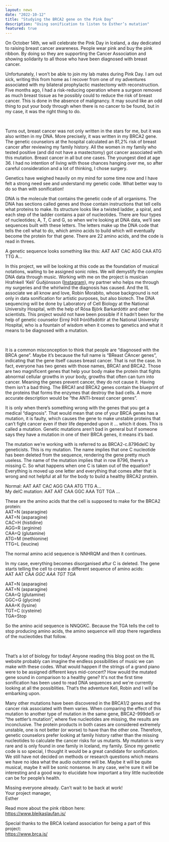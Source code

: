 ```yaml
---
layout: news
date: "2022-10-12"
title: "Studying the BRCA2 gene on the Pink Day"
description: "Using sonification to listen to Esther’s mutation"
featured: true
---
```


<script>
import CaptionedImage from "../../components/Images/CaptionedImage.svelte"
</script>

On October 14th, we will celebrate the Pink Day in Iceland, a day dedicated to raising breast cancer awareness. People wear pink and buy the pink ribbon. By doing so they are supporting the Cancer Association and showing solidarity to all those who have been diagnosed with breast cancer.

Unfortunately, I won’t be able to join my lab mates during Pink Day. I am out sick, writing this from home as I recover from one of my adventures associated with my bilateral prophylactic mastectomy with reconstruction. Five months ago, I had a risk-reducing operation where a surgeon removed as much breast tissue as he possibly could to reduce the risk of breast cancer. This is done in the absence of malignancy. It may sound like an odd thing to put your body through when there is no cancer to be found, but in my case, it was the right thing to do. 

<br />

<CaptionedImage
src="news/esther_pink.jpg"
alt="A young woman standing in front of a pink shelving system in the laboratory"
caption="Esther Thorvalds at the Yellow Lab turned pink for the day"/>

Turns out, breast cancer was not only written in the stars for me, but it was also written in my DNA. More precisely, it was written in my BRCA2 gene. The genetic counselors at the hospital calculated an 81,2% risk of breast cancer after reviewing my family history. All the women in my family who tested positive (and did not have a mastectomy) got cancer associated with this mutation. Breast cancer in all but one cases. The youngest died at age 36. I had no intention of living with those chances hanging over me, so after careful consideration and a lot of thinking, I chose surgery.

Genetics have weighed heavily on my mind for some time now and I have felt a strong need see and understand my genetic code. What better way to do so than with sonification!

DNA is the molecule that contains the genetic code of all organisms. The DNA has sections called genes and those contain instructions that tell cells what proteins to make. Its structure looks like a twisted ladder, a spiral, and each step of the ladder contains a pair of nucleotides. There are four types of nucleotides; A, T, C and G, so when we’re looking at DNA data, we’ll see sequences built with these letters. The letters make up the DNA code that tells the cell what to do, which amino acids to build which will eventually become the protein for that gene. There are 22 amino acids, and the code is read in threes. 

A genetic sequence looks something like this:
AAT AAT CAC AGG CAA ATG TTG A...

In this project, we will be looking at this code as the foundation of musical notations, waiting to be assigned sonic roles. We will demystify the complex DNA data through music. Working with me on the project is musician Hrafnkell ‘Keli’ Guðjónsson (<a href="https://www.instagram.com/keli1989/">Instagram</a>), my partner who helps me through my surgeries and the whirlwind the diagnosis has caused. And the IIL associate we all know and love, Robin Morabito, whose background is not only in data sonification for artistic purposes, but also biotech. The DNA sequencing will be done by Laboratory of Cell Biology at the National University Hospital, with the help of Rósa Björk Barkardóttir and other scientists. This project would not have been possible if it hadn’t been for the help of genetic counselor Eirný Þöll Þórólfsdóttir at the National University Hospital, who is a fountain of wisdom when it comes to genetics and what it means to be diagnosed with a mutation.


<br />

<CaptionedImage
src="news/keli_pink_small.jpg"
alt="A young man with afro setting up a drum kit in a musical pink lit studio"
caption="Hrafnkell Örn Guðjónsson at Sundlaugin Studio, also turned pink for the day"/>

It is a common misconception to think that people are “diagnosed with the BRCA gene”. Maybe it’s because the full name is “BReast CAncer genes”, indicating that the gene itself causes breast cancer. That is not the case. In fact, everyone has two genes with those names, BRCA1 and BRCA2. Those are two magnificent genes that help your body make the protein that fights abnormal cellular growths in your body, growths that often can turn into cancer. Meaning the genes prevent cancer, they do not cause it. Having them isn’t a bad thing. The BRCA1 and BRCA2 genes contain the blueprint of the proteins that forms the enzymes that destroy the bad cells. A more accurate description would be “the ANTI-breast cancer genes”.

It is only when there’s something wrong with the genes that you get a medical “diagnosis”. That would mean that one of your BRCA genes has a mutation, it is faulty, which causes the gene to make unstable proteins that can’t fight cancer even if their life depended upon it … which it does. This is called a mutation. Genetic mutations aren’t bad in general but if someone says they have a mutation in one of their BRCA genes, it means it’s bad. 

The mutation we’re working with is referred to as BRCA2-c.8796delC by geneticists. This is my mutation. The name implies that one C nucleotide has been deleted from the sequence, rendering the gene pretty much useless. The name of the mutation implies that in row 8796, there’s a missing C. So what happens when one C is taken out of the equation? Everything is moved up one letter and everything that comes after that is wrong and not helpful at all for the body to build a healthy BRCA2 protein.

Normal: AAT AAT CA<em>C</em> AGG CAA ATG TTG A... <br />
My delC mutation: AAT AAT CAA GGC AAA TGT TGA ...
<br />

These are the amino acids that the cell is supposed to make for the BRCA2 protein: <br />
AAT=N (asparagine)<br />
AAT=N (asparagine)<br />
CA<em>C</em>=H (histidine)<br />
AGG=R (arginine)<br />
CAA=Q (glutamine)<br />
ATG=M (methionine)<br />
TTG=L (leucine)<br />
 
The normal amino acid sequence is NNHRQM and then it continues. 
 
In my case, everything becomes disorganised aftur C is deleted. The gene starts telling the cell to create a different sequence of amino acids: <br />
AAT AAT CA<em>A GGC AAA TGT TGA</em>
 
AAT=N (asparagine)<br />
AAT=N (asparagine)<br />
CAA=Q (glutamine)<br />
GGC=G (glycine)<br />
AAA=K (lysine)<br />
TGT=C (cysteine)<br />
TGA=Stop<br />
 
So the amino acid sequence is NNQGKC. Because the TGA tells the cell to stop producing amino acids, the amino sequence will stop there regardless of the nucleotides that follow. 

<br />

<CaptionedImage
src="news/robin_pink.jpg"
alt="A young person sitting in front of a laptop and a computer monitor by a pink desk filled with books and technical elements, on their hand is an electronic glove with loads of chords plugged in"
caption="Robin Morabito, sonification and biotech master, working hard on their project this summer at the Yellow Lab – turned pink of course"/>

That‘s a lot of biology for today! Anyone reading this blog post on the IIL website probably can imagine the endless possibilities of music we can make with these codes. What would happen if the strings of a grand piano were to be assigned different keys mid-concert? How would the mutated gene sound in comparison to a healthy gene? It's not the first time sonification has been used to read DNA sequences and we're currently looking at all the possiblities. That‘s the adventure Keli, Robin and I will be embarking upon.

Many other mutations have been discovered in the BRCA1/2 genes and the cancer risk associated with them varies. When comparing the effect of this mutation to another type of mutation in the same gene, BRCA2-999del5 or “the settler’s mutation”, where five nucleotides are missing, the results are inconclusive. The protein products in both cases are considered extremely unstable, one is not better (or worse) to have than the other one. Therefore, genetic counselors prefer looking at family history rather than the missing nucleotides to calculate the cancer risks for us mutants. My mutation is very rare and is only found in one family in Iceland, my family. Since my genetic code is so special, I thought it would be a great candidate for sonification. We still have not decided on methods or research questions which means we have no idea what the audio outcome will be. Maybe it will be quite musical, maybe it will be sonic nonsense. In any case, we’re sure it will be interesting and a good way to elucidate how important a tiny little nucleotide can be for people’s health.

Missing everyone already. Can’t wait to be back at work! <br />
Your project manager,<br />
Esther

Read more about the pink ribbon here:  <br />
https://www.bleikaslaufan.is/

Special thanks to the BRCA Iceland association for being a part of this project: <br />
https://www.brca.is/ 
